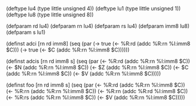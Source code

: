 (deftype lu4 (type little unsigned 4))
(deftype lu1 (type little unsigned 1))
(deftype lu8 (type little unsigned 8))

(defparam rd   lu4)
(defparam rn   lu4)
(defparam rs   lu4)
(defparam imm8 lu8)
(defparam s    lu1)

(definst adci
  [rn rd imm8]
  (seq
   (par (-> true (<- %R:rd (addc %R:rn %I:imm8 $C)))
        (-> true (<- $C (addc %R:rn %I:imm8 $C))))))

(definst adcis
  [rn rd imm8 s]
  (seq
   (par (<- %R:rd (addc %R:rn %I:imm8 $C))
        (<- $N (addc %R:rn %I:imm8 $C))
        (<- $Z (addc %R:rn %I:imm8 $C))
        (<- $C (addc %R:rn %I:imm8 $C))
        (<- $V (addc %R:rn %I:imm8 $C)))))


(definst foo
  [rn rd imm8 s]
  (seq
   (par (<- %R:rd (addc %R:rn %I:imm8 $C))
        (<- %R:rn (addc %R:rn %I:imm8 $C))
        (<- %R:rn (addc %R:rd %I:imm8 $C))
        (<- %R:rs (addc %R:rn %I:imm8 $C))
        (<- $V (addc %R:rn %I:imm8 $C)))))

